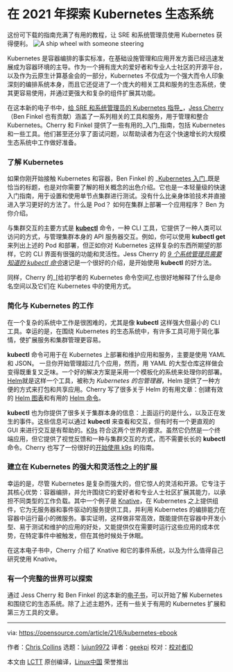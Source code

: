 [#]: subject: (Explore the Kubernetes ecosystem in 2021)
[#]: via: (https://opensource.com/article/21/6/kubernetes-ebook)
[#]: author: (Chris Collins https://opensource.com/users/clcollins)
[#]: collector: (lujun9972)
[#]: translator: (geekpi)
[#]: reviewer: ( )
[#]: publisher: ( )
[#]: url: ( )

在 2021 年探索 Kubernetes 生态系统
======
这份可下载的指南充满了有用的教程，让 SRE 和系统管理员使用 Kubernetes 获得便利。
![A ship wheel with someone steering][1]

Kubernetes 是容器编排的事实标准，在基础设施管理和应用开发方面已经迅速发展成为容器环境的主导。作为一个拥有庞大的爱好者和专业人士社区的开源平台，以及作为云原生计算基金会的一部分，Kubernetes 不仅成为一个强大而令人印象深刻的编排系统本身，而且它还促进了一个庞大的相关工具和服务的生态系统，使其更容易使用，并通过更强大和复杂的组件扩展其功能。

在这本新的电子书中，[给 SRE 和系统管理员的 Kubernetes 指导_][2]，[Jess Cherry][3]（Ben Finkel 也有贡献）涵盖了一系列相关的工具和服务，用于管理和整合 Kubernetes。Cherry 和 Finkel 提供了一些有用的_入门_指南，包括 Kubernetes 和一些工具。他们甚至还分享了面试问题，以帮助读者为在这个快速增长的大规模生态系统中工作做好准备。

### 了解 Kubernetes

如果你刚开始接触 Kubernetes 和容器，Ben Finkel 的 _[Kubernetes 入门][4]_既是恰当的标题，也是对你需要了解的相关概念的出色介绍。它也是一本轻量级的快速入门指南，用于设置和使用单节点集群进行测试。没有什么比亲身体验技术并直接进入学习更好的方法了。什么是 Pod？ 如何在集群上部署一个应用程序？ Ben 为你介绍。

与集群交互的主要方式是 [**kubectl**][5] 命令，一种 CLI 工具，它提供了一种人类可以访问的方式，与管理集群本身的 API 服务器交互。例如，你可以使用 **kubectl get** 来列出上述的 Pod 和部署，但正如你对 Kubernetes 这样复杂的东西所期望的那样，它的 CLI 界面有很强的功能和灵活性。Jess Cherry 的 [_9 个系统管理员需要知道的 kubectl 命令_][6]速记是一个很好的介绍，是开始使用 **kubectl** 的好方法。

同样，Cherry 的_[给初学者的 Kubernetes 命令空间[7]_也很好地解释了什么是命名空间以及它们在 Kubernetes 中的使用方式。

### 简化与 Kubernetes 的工作

在一个复杂的系统中工作是很困难的，尤其是像 **kubectl** 这样强大但最小的 CLI 工具。幸运的是，在围绕 Kubernetes 的生态系统中，有许多工具可用于简化事情，使扩展服务和集群管理更容易。

**kubectl** 命令可用于在 Kubernetes 上部署和维护应用和服务，主要是使用 YAML 和 JSON。 一旦你开始管理超过几个应用，然而，用 YAML 的大型仓库这样做会变得既重复又乏味。一个好的解决方案是采用一个模板化的系统来处理你的部署。[Helm][8]就是这样一个工具，被称为 _Kubernetes 的包管理器_，Helm 提供了一种方便的方式来打包和共享应用。Cherry 写了很多关于 Helm 的有用文章：创建有效的 [Helm 图表][9]和有用的 [Helm 命令][10]。

**kubectl** 也为你提供了很多关于集群本身的信息：上面运行的是什么，以及正在发生的事件。这些信息可以通过 **kubectl** 来查看和交互，但有时有一个更直观的 GUI 来进行交互是有帮助的。[K9s][11]  符合这两个世界的要求。虽然它仍然是一个终端应用，但它提供了视觉反馈和一种与集群交互的方式，而不需要长长的 **kubectl** 命令。Cherry 也写了一份很好的[开始使用 k9s][12] 的指南。

### 建立在 Kubernetes 的强大和灵活性之上的扩展

幸运的是，尽管 Kubernetes 是复杂而强大的，但它惊人的灵活和开源。它专注于其核心优势：容器编排，并允许围绕它的爱好者和专业人士社区扩展其能力，以承担不同类型的工作负载。其中一个例子是 [Knative][13]，在 Kubernetes 之上提供组件，它为无服务器和事件驱动的服务提供工具，并利用 Kubernetes 的编排能力在容器中运行最小的微服务。事实证明，这样做非常高效，既能提供在容器中开发小型、易于测试和维护的应用的好处，又能提供仅在需要时运行这些应用的成本优势，在特定事件中被触发，但在其他时候处于休眠。

在这本电子书中，Cherry 介绍了 Knative 和它的事件系统，以及为什么值得自己研究使用 Knative。

### 有一个完整的世界可以探索

通过 Jess Cherry 和 Ben Finkel 的这本新的[电子书][2]，可以开始了解 Kubernetes 和围绕它的生态系统。除了上述主题外，还有一些关于有用的 Kubernetes 扩展和第三方工具的文章。

--------------------------------------------------------------------------------

via: https://opensource.com/article/21/6/kubernetes-ebook

作者：[Chris Collins][a]
选题：[lujun9972][b]
译者：[geekpi](https://github.com/geekpi)
校对：[校对者ID](https://github.com/校对者ID)

本文由 [LCTT](https://github.com/LCTT/TranslateProject) 原创编译，[Linux中国](https://linux.cn/) 荣誉推出

[a]: https://opensource.com/users/clcollins
[b]: https://github.com/lujun9972
[1]: https://opensource.com/sites/default/files/styles/image-full-size/public/lead-images/ship_wheel_gear_devops_kubernetes.png?itok=xm4a74Kv (A ship wheel with someone steering)
[2]: https://opensource.com/downloads/kubernetes-sysadmin
[3]: https://opensource.com/users/cherrybomb
[4]: https://opensource.com/article/17/11/getting-started-kubernetes
[5]: https://kubernetes.io/docs/reference/kubectl/kubectl/
[6]: https://opensource.com/article/20/5/kubectl-cheat-sheet
[7]: https://opensource.com/article/19/12/kubernetes-namespaces
[8]: https://helm.sh/
[9]: https://opensource.com/article/20/5/helm-charts
[10]: https://opensource.com/article/20/2/kubectl-helm-commands
[11]: https://k9scli.io/
[12]: https://opensource.com/article/20/5/kubernetes-administration
[13]: https://cloud.google.com/knative/
